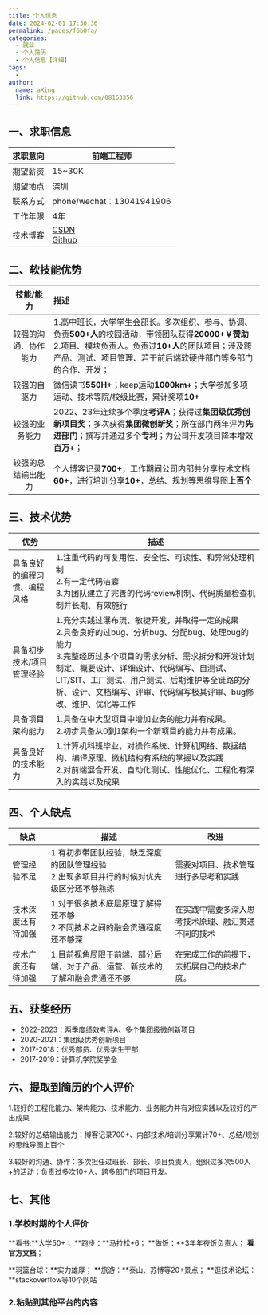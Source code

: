 ```yaml
---
title: 个人信息
date: 2024-02-01 17:30:36
permalink: /pages/f6b0fa/
categories:
  - 就业
  - 个人简历
  - 个人信息【详细】
tags:
  - 
author: 
  name: aXing
  link: https://github.com/08163356
---
```




## 一、求职信息

| 求职意向 | 前端工程师                                                   |
| :------: | ------------------------------------------------------------ |
| 期望薪资 | 15~30K                                                       |
| 期望地点 | 深圳                                                         |
| 联系方式 | phone/wechat：13041941906                                    |
| 工作年限 | 4年                                                          |
| 技术博客 | [CSDN](https://blog.csdn.net/qq_38801934?spm=1000.2115.3001.5343)<br />[Github](https://github.com/08163356) |

## 二、软技能优势

|      技能/能力       | 描述                                                         |
| :------------------: | :----------------------------------------------------------- |
| 较强的沟通、协作能力 | 1.高中班长，大学学生会部长。多次组织、参与、协调、负责**500+人**的校园活动，带领团队获得**20000+￥赞助**<br />2.项目、模块负责人。负责过**10+人**的团队项目；涉及跨产品、测试、项目管理、若干前后端软硬件部门等多部门的合作、开发； |
|     较强的自驱力     | 微信读书**550H+**；keep运动**1000km+**；大学参加多项运动、技术等院/校级比赛，累计奖项**10+** |
|    较强的业务能力    | 2022、23年连续多个季度**考评A**；获得过**集团级优秀创新项目奖**；多次获得**集团微创新奖**；所在部门两年评为**先进部门**；撰写并通过多个**专利**；为公司开发项目降本增效**百万+**； |
|  较强的总结输出能力  | 个人博客记录**700+**，工作期间公司内部共分享技术文档**60+**，进行培训分享**10+**，总结、规划等思维导图**上百个** |

## 三、技术优势

| 优势                         | 描述                                                         |
| ---------------------------- | ------------------------------------------------------------ |
| 具备良好的编程习惯、编程风格 | 1.注重代码的可复用性、安全性、可读性、和异常处理机制<br />2.有一定代码洁癖<br />3.为团队建立了完善的代码review机制、代码质量检查机制并长期、有效施行 |
| 具备初步技术/项目管理经验    | 1.充分实践过瀑布流、敏捷开发，并取得一定的成果<br />2.具备良好的过bug、分析bug、分配bug、处理bug的能力<br />3.完整经历过多个项目的需求分析、需求拆分和开发计划制定、概要设计、详细设计、代码编写、自测试、LIT/SIT、工厂测试、用户测试、后期维护等全链路的分析、设计、文档编写、评审、代码编写极其评审、bug修改、维护、优化等工作 |
| 具备项目架构能力             | 1.具备在中大型项目中增加业务的能力并有成果。<br />2.初步具备从0到1架构一个新项目的能力并有成果。 |
| 具备良好的技术能力           | 1.计算机科班毕业，对操作系统、计算机网络、数据结构、编译原理、微机结构有系统的掌握以及实践<br />2.对前端混合开发、自动化测试、性能优化、工程化有深入的实践以及成果 |

## 四、个人缺点

| 缺点               | 描述                                                         | 改进                                               |
| ------------------ | ------------------------------------------------------------ | -------------------------------------------------- |
| 管理经验不足       | 1.有初步带团队经验，缺乏深度的团队管理经验<br />2.出现多项目并行的时候对优先级区分还不够熟练 | 需要对项目、技术管理进行多思考和实践               |
| 技术深度还有待加强 | 1.对于很多技术底层原理了解得还不够<br />2.不同技术之间的融会贯通程度还不够深 | 在实践中需要多深入思考技术原理、融汇贯通不同的技术 |
| 技术广度还有待加强 | 1.目前视角局限于前端、部分后端，对于产品、运营、新技术的了解和融会贯通还不够<br /> | 在完成工作的前提下，去拓展自己的技术广度。         |

## 五、获奖经历

* 2022-2023：两季度绩效考评A、多个集团级微创新项目
* 2020-2021：集团级优秀创新项目
* 2017-2018：优秀部员、优秀学生干部
* 2017-2019：计算机学院奖学金

## 六、提取到简历的个人评价

1.较好的工程化能力、架构能力、技术能力、业务能力并有对应实践以及较好的产出成果

2.较好的总结输出能力：博客记录700+、内部技术/培训分享累计70+、总结/规划的思维导图上百个

3.较好的沟通、协作：多次担任过班长、部长、项目负责人，组织过多次500人+的活动；负责过多次10+人、跨多部门的项目开发。

## 七、其他

### 1.学校时期的个人评价

**看书:**大学50+；  **跑步：**马拉松*6； **做饭：**3年年夜饭负责人； **看官方文档**；

**羽篮台球：**实力雄厚； **旅游：**泰山、苏博等20+景点； **逛技术论坛：**stackoverflow等10个网站

### 2.粘贴到其他平台的内容

```

```

